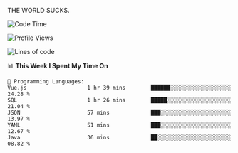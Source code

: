 THE WORLD SUCKS.

<!--START_SECTION:waka-->
![Code Time](http://img.shields.io/badge/Code%20Time-1%2C245%20hrs%2032%20mins-blue)

![Profile Views](http://img.shields.io/badge/Profile%20Views-0-blue)

![Lines of code](https://img.shields.io/badge/From%20Hello%20World%20I%27ve%20Written-1.6%20million%20lines%20of%20code-blue)

📊 **This Week I Spent My Time On** 

```text
💬 Programming Languages: 
Vue.js                   1 hr 39 mins        ██████░░░░░░░░░░░░░░░░░░░   24.28 % 
SQL                      1 hr 26 mins        █████░░░░░░░░░░░░░░░░░░░░   21.04 % 
JSON                     57 mins             ███░░░░░░░░░░░░░░░░░░░░░░   13.97 % 
YAML                     51 mins             ███░░░░░░░░░░░░░░░░░░░░░░   12.67 % 
Java                     36 mins             ██░░░░░░░░░░░░░░░░░░░░░░░   08.82 % 
```


<!--END_SECTION:waka-->
